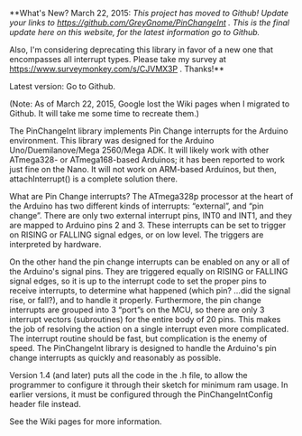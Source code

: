 **What's New? March 22, 2015: _This project has moved to Github! Update your links to https://github.com/GreyGnome/PinChangeInt . This is the final update here on this website, for the latest information go to Github._

Also, I'm considering deprecating this library in favor of a new one that encompasses all interrupt types. Please take my survey at https://www.surveymonkey.com/s/CJVMX3P . Thanks!**

Latest version: Go to Github.

(Note: As of March 22, 2015, Google lost the Wiki pages when I migrated to Github. It will take me some time to recreate them.)

The PinChangeInt library implements Pin Change interrupts for the Arduino environment.  This library was designed for the Arduino Uno/Duemilanove/Mega 2560/Mega ADK.  It will likely work with other ATmega328- or ATmega168-based Arduinos; it has been reported to work just fine on the Nano. It will not work on ARM-based Arduinos, but then, attachInterrupt() is a complete solution there.

What are Pin Change interrupts?  The ATmega328p processor at the heart of the Arduino has two different kinds of interrupts: “external”, and “pin change”.  There are only two external interrupt pins, INT0 and INT1, and they are mapped to Arduino pins 2 and 3.  These interrupts can be set to trigger on RISING or FALLING signal edges, or on low level.  The triggers are interpreted by hardware.

On the other hand the pin change interrupts can be enabled on any or all of the Arduino's signal pins.  They are triggered equally on RISING or FALLING signal edges, so it is up to the interrupt code to set the proper pins to receive interrupts, to determine what happened (which pin?  ...did the signal rise, or fall?), and to handle it properly.  Furthermore, the pin change interrupts are grouped into 3 “port”s on the MCU, so there are only 3 interrupt vectors (subroutines) for the entire body of 20 pins.  This makes the job of resolving the action on a single interrupt even more complicated.  The interrupt routine should be fast, but complication is the enemy of speed.  The PinChangeInt library is designed to handle the Arduino's pin change interrupts as quickly and reasonably as possible.

Version 1.4 (and later) puts all the code in the .h file, to allow the programmer to configure it through their sketch for minimum ram usage.  In earlier versions, it must be configured through the PinChangeIntConfig header file instead.

See the Wiki pages for more information.